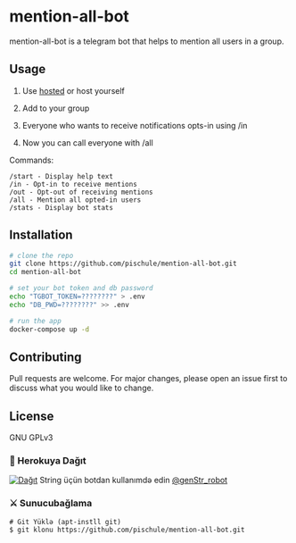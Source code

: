 # mention-all-bot

mention-all-bot is a telegram bot that helps to mention all users in a group.

## Usage

1. Use [hosted](https://t.me/ReislerAllBot) or host yourself

1. Add to your group

1. Everyone who wants to receive notifications opts-in using /in

1. Now you can call everyone with /all

Commands:

```
/start - Display help text
/in - Opt-in to receive mentions
/out - Opt-out of receiving mentions
/all - Mention all opted-in users
/stats - Display bot stats
```

## Installation

```bash
# clone the repo
git clone https://github.com/pischule/mention-all-bot.git
cd mention-all-bot

# set your bot token and db password
echo "TGBOT_TOKEN=????????" > .env
echo "DB_PWD=????????" >> .env

# run the app
docker-compose up -d
```

## Contributing
Pull requests are welcome. For major changes, please open an issue first to discuss what you would like to change.

## License
GNU GPLv3
###  💜 Herokuya Dağıt

[![ Dağıt ](https://www.herokucdn.com/deploy/button.svg)](https://heroku.com/deploy?template=https://github.com/ReislerSupport/ReislerAllbot)
String üçün botdan kullanımdə edin [ @genStr_robot ](https://t.me/@ReislerAllBot)

###  ⚔ Sunucubağlama
```ş
# Git Yüklə (apt-instll git)
$ git klonu https://github.com/pischule/mention-all-bot.git
